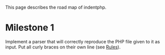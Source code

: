 This page describes the road map of indentphp.

# Milestone 1 #

Implement a parser that will correctly reproduce the PHP file given to it as input. Put all curly braces on their own line (see [Rules](Rules.md)).